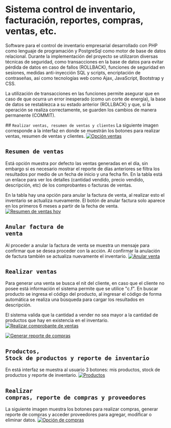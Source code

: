 # Sistema control de inventario, facturación, reportes, compras, ventas, etc.
Software para el control de inventario empresarial desarrollado con PHP como lenguaje de programación y PostgreSql como motor de base de datos relacional. Durante la implementación del proyecto se utilizaron diversas técnicas de seguridad, como transacciones en la base de datos para evitar pérdida de datos en caso de fallos (ROLLBACK), funciones de seguridad en sesiones, medidas anti-inyección SQL y scripts, encriptación de contraseñas, así como tecnologías web como Ajax, JavaScript, Bootstrap y CSS.

La utilización de transacciones en las funciones permite asegurar que en caso de que ocurra un error inesperado (como un corte de energía), la base de datos se restablezca a su estado anterior (ROLLBACK) y que, si la operación se realiza correctamente, se guarden los cambios de manera permanente (COMMIT).

## <code>Realizar ventas, resumen de ventas y clientes</code>
La siguiente imagen corresponde a la interfaz en donde se muestrán los botones para realizar ventas, resumen de ventas y clientes.
[![Opción ventas](https://santoslopez.github.io/assets/posts/software-inventario/1.webp)](https://santoslopez.github.io/assets/posts/software-inventario/1.webp)

## <code>Resumen de ventas</code>
Está opción muestra por defecto las ventas generadas en el día, sin embargo si es necesario mostrar el reporte de días anteriores se filtra los resultados por medio de un fecha de inicio y una fecha fin. En la tabla está un enlace para ver los detalles (cantidad vendido, precio vendido, descripción, etc) de los comprobantes o facturas de ventas. 

En la tabla hay una opción para anular la factura de venta, al realizar esto el inventario se actualiza nuevamente. El botón de anular factura solo aparece en los primeros 6 meses a partir de la fecha de venta. 
[![Resumen de ventas hoy](https://santoslopez.github.io/assets/posts/software-inventario/6.webp)](https://santoslopez.github.io/assets/posts/software-inventario/6.webp)

## <code>Anular factura de venta</code>
Al proceder a anular la factura de venta se muestra un mensaje para confirmar que se desea proceder con la acción. Al confirmar la anulación de factura también se actualiza nuevamente el inventario.
[![Anular venta](https://santoslopez.github.io/assets/posts/software-inventario/8.webp)](https://santoslopez.github.io/assets/posts/software-inventario/8.webp)

## <code>Realizar ventas</code>
Para generar una venta se busca el nit del cliente, en caso que el cliente no posee está información el sistema permite que se utilice "c.f". En buscar producto se ingresa el código del producto, al ingresar el código de forma automática se realiza una búsqueda para cargar los resultados en descripción. 

El sistema valida que la cantidad a vender no sea mayor a la cantidad de productos que hay en existencia en el inventario. 
[![Realizar comprobante de ventas](https://santoslopez.github.io/assets/posts/software-inventario/5.webp)](https://santoslopez.github.io/assets/posts/software-inventario/5.webp)

[![Generar reporte de compras](https://santoslopez.github.io/assets/posts/software-inventario/3.webp)](https://santoslopez.github.io/assets/posts/software-inventario/3.webp)

## <code>Productos, Stock de productos y reporte de inventario</code>
En está interfaz se muestra al usuario 3 botones: mis productos, stock de productos y reporte de inventario. 
[![Productos](https://santoslopez.github.io/assets/posts/software-inventario/4.webp)](https://santoslopez.github.io/assets/posts/software-inventario/4.webp)

## <code>Realizar compras, reporte de compras y proveedores</code>
La siguiente imagen muestra los botones para realizar compras, generar reporte de compras y acceder proveedores para agregar, modificar o eliminar datos. 
[![Opción de compras](https://santoslopez.github.io/assets/posts/software-inventario/2.webp)](https://santoslopez.github.io/assets/posts/software-inventario/2.webp)
